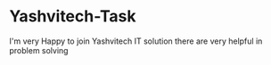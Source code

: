 # Yashvitech-Task
I'm very Happy to join Yashvitech IT solution there are very helpful in problem solving
